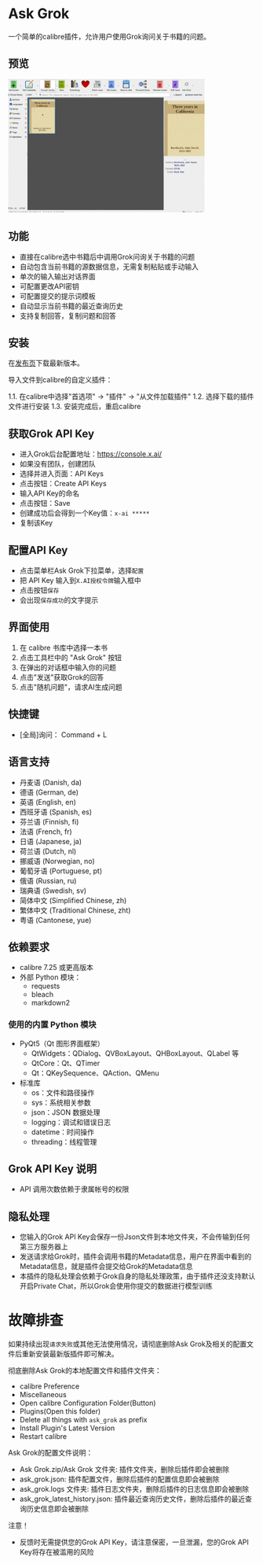 # Ask Grok

一个简单的calibre插件，允许用户使用Grok询问关于书籍的问题。

## 预览

<img src="https://github.com/sheldonrrr/ask_grok/blob/main/ask_grok_gif_preview.gif" width="400">

## 功能

- 直接在calibre选中书籍后中调用Grok问询关于书籍的问题
- 自动包含当前书籍的源数据信息，无需复制粘贴或手动输入
- 单次的输入输出对话界面
- 可配置更改API密钥
- 可配置提交的提示词模板
- 自动显示当前书籍的最近查询历史
- 支持复制回答，复制问题和回答

## 安装

在[发布页](https://github.com/sheldonrrr/ask_grok/releases)下载最新版本。

导入文件到calibre的自定义插件：

1.1. 在calibre中选择"首选项" -> "插件" -> "从文件加载插件"
1.2. 选择下载的插件文件进行安装
1.3. 安装完成后，重启calibre

## 获取Grok API Key

  - 进入Grok后台配置地址：https://console.x.ai/
  - 如果没有团队，创建团队
  - 选择并进入页面：API Keys
  - 点击按钮：Create API Keys
  - 输入API Key的命名
  - 点击按钮：Save
  - 创建成功后会得到一个Key值：`x-ai *****`
  - 复制该Key

## 配置API Key

  - 点击菜单栏Ask Grok下拉菜单，选择`配置`
  - 把 API Key 输入到`X.AI授权令牌`输入框中
  - 点击按钮`保存`
  - 会出现`保存成功`的文字提示

## 界面使用

1. 在 calibre 书库中选择一本书
2. 点击工具栏中的 "Ask Grok" 按钮
3. 在弹出的对话框中输入你的问题
4. 点击"发送"获取Grok的回答
5. 点击"随机问题"，请求AI生成问题

## 快捷键
- [全局]询问： Command + L

## 语言支持
- 丹麦语 (Danish, da)
- 德语 (German, de)
- 英语 (English, en)
- 西班牙语 (Spanish, es)
- 芬兰语 (Finnish, fi)
- 法语 (French, fr)
- 日语 (Japanese, ja)
- 荷兰语 (Dutch, nl)
- 挪威语 (Norwegian, no)
- 葡萄牙语 (Portuguese, pt)
- 俄语 (Russian, ru)
- 瑞典语 (Swedish, sv)
- 简体中文 (Simplified Chinese, zh)
- 繁体中文 (Traditional Chinese, zht)
- 粤语 (Cantonese, yue)

## 依赖要求

- calibre 7.25 或更高版本
- 外部 Python 模块：
  - requests
  - bleach
  - markdown2

### 使用的内置 Python 模块
- PyQt5（Qt 图形界面框架）
  - QtWidgets：QDialog、QVBoxLayout、QHBoxLayout、QLabel 等
  - QtCore：Qt、QTimer
  - Qt：QKeySequence、QAction、QMenu
- 标准库
  - os：文件和路径操作
  - sys：系统相关参数
  - json：JSON 数据处理
  - logging：调试和错误日志
  - datetime：时间操作
  - threading：线程管理

## Grok API Key 说明

- API 调用次数依赖于隶属帐号的权限

## 隐私处理

- 您输入的Grok API Key会保存一份Json文件到本地文件夹，不会传输到任何第三方服务器上
- 发送请求给Grok时，插件会调用书籍的Metadata信息，用户在界面中看到的Metadata信息，就是插件会提交给Grok的Metadata信息
- 本插件的隐私处理会依赖于Grok自身的隐私处理政策，由于插件还没支持默认开启Private Chat，所以Grok会使用你提交的数据进行模型训练

# 故障排查

如果持续出现`请求失败`或其他无法使用情况，请彻底删除Ask Grok及相关的配置文件后重新安装最新版插件即可解决。

彻底删除Ask Grok的本地配置文件和插件文件夹：
- calibre Preference
- Miscellaneous
- Open calibre Configuration Folder(Button)
- Plugins(Open this folder)
- Delete all things with `ask_grok` as prefix
- Install Plugin's Latest Version
- Restart calibre

Ask Grok的配置文件说明：
- Ask Grok.zip/Ask Grok 文件夹: 插件文件夹，删除后插件即会被删除
- ask_grok.json: 插件配置文件，删除后插件的配置信息即会被删除
- ask_grok.logs 文件夹: 插件日志文件夹，删除后插件的日志信息即会被删除
- ask_grok_latest_history.json: 插件最近查询历史文件，删除后插件的最近查询历史信息即会被删除

注意！
- 反馈时无需提供您的Grok API Key，请注意保密，一旦泄漏，您的Grok API Key将存在被滥用的风险